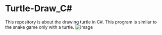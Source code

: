 # Turtle-Draw_C#
This repository is about the drawing turtle in C#.
This program is similar to the snake game only with a turtle.
![image](https://user-images.githubusercontent.com/108793807/198832379-e5e733ec-f568-4ace-bff8-479b7a8741c1.png)
